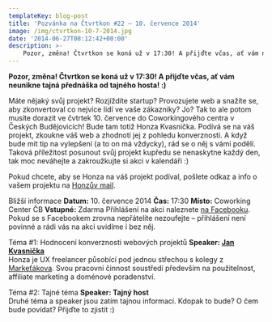 ```yaml
---
templateKey: blog-post
title: 'Pozvánka na Čtvrtkon #22 – 10. července 2014'
image: /img/ctvrtkon-10-7-2014.jpg
date: '2014-06-27T08:12:42+00:00'
description: >-
    Pozor, změna! Čtvrtkon se koná už v 17:30! A přijďte včas, ať vám neunikne tajná přednáška od tajného hosta! :)Máte nějaký svůj projekt? Rozjíždíte startup? Provozujete web a snažíte...
---
```

**Pozor, změna! Čtvrtkon se koná už v 17:30! A přijďte včas, ať vám neunikne tajná přednáška od tajného hosta! :)**

Máte nějaký svůj projekt? Rozjíždíte startup? Provozujete web a snažíte se, aby zkonvertoval co nejvíce lidí ve vaše zákazníky? Jo? Tak to ale potom musíte dorazit ve čvtrtek 10. července do Coworkingového centra v Českých Budějovicích! Bude tam totiž Honza Kvasnička. Podívá se na váš projekt, zkoukne váš web a zhodnotí jej z pohledu konverznosti. A když bude mít tip na vylepšení (a to on má vždycky), rád se o něj s vámi podělí. Taková příležitost posunout svůj projekt kupředu se nenaskytne každý den, tak moc neváhejte a zakroužkujte si akci v kalendáři :)

Pokud chcete, aby se Honza na váš projekt podíval, pošlete odkaz a info o vašem projektu na [Honzův mail](mailto:info@kvasnickajan.cz).

Bližší informace **Datum:** 10. července 2014 **Čas:** 17:30 **Místo:** Coworking Center ČB **Vstupné:** Zdarma Přihlášení na akci naleznete [na Facebooku](https://www.facebook.com/events/1464503667129086/). Pokud se s Facebookem zrovna nepřátelíte nezoufejte – přihlášení není povinné a rádi vás na akci uvidíme i bez něj.

Téma #1: Hodnocení konverznosti webových projektů **Speaker: [Jan Kvasnička](http://www.kvasnickajan.cz/)**  
Honza je UX freelancer působící pod jednou střechou s kolegy z [Markeťákova](http://www.marketakov.cz/ "Markeťákov"). Svou pracovní činnost soustředí především na použitelnost, affiliate marketing a doménové poradenství.

Téma #2: Tajné téma **Speaker: Tajný host**  
Druhé téma a speaker jsou zatím tajnou informací. Kdopak to bude? O čem bude povídat? Přijďte to zjistit :)